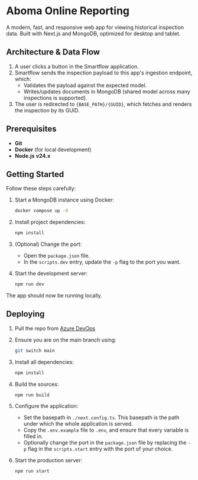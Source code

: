 # Aboma Online Reporting

A modern, fast, and responsive web app for viewing historical inspection data. Built with Next.js and MongoDB, optimized for desktop and tablet.

## Architecture & Data Flow

1. A user clicks a button in the Smartflow application.
2. Smartflow sends the inspection payload to this app's ingestion endpoint, which:
   - Validates the payload against the expected model.
   - Writes/updates documents in MongoDB (shared model across many inspections is supported).
3. The user is redirected to `{BASE_PATH}/{GUID}`, which fetches and renders the inspection by its GUID.

## Prerequisites

- **Git**
- **Docker** (for local development)
- **Node.js** **v24.x**

## Getting Started

Follow these steps carefully:

1. Start a MongoDB instance using Docker:

   ```bash
   docker compose up -d
   ```

2. Install project dependencies:

   ```bash
   npm install
   ```

3. (Optional) Change the port:
   - Open the `package.json` file.
   - In the `scripts.dev` entry, update the `-p` flag to the port you want.

4. Start the development server:
   ```bash
   npm run dev
   ```

The app should now be running locally.

## Deploying

1. Pull the repo from [Azure DevOps](https://dev.azure.com/smartflowcloud/smartflow-ops-projects/_git/app-web-reports?path=%2F&version=GBmain&_a=contents)
2. Ensure you are on the main branch using:
   ```bash
   git switch main
   ```
3. Install all dependencies:
   ```bash
   npm install
   ```
4. Build the sources:
   ```bash
   npm run build
   ```
5. Configure the application:
   - Set the basepath in `./next.config.ts`. This basepath is the path under which the whole application is served.
   - Copy the `.env.example` file to `.env`, and ensure that every variable is filled in.
   - Optionally change the port in the `package.json` file by replacing the `-p` flag in the `scripts.start` entry with the port of your choice.

6. Start the production server:
   ```bash
   npm run start
   ```
